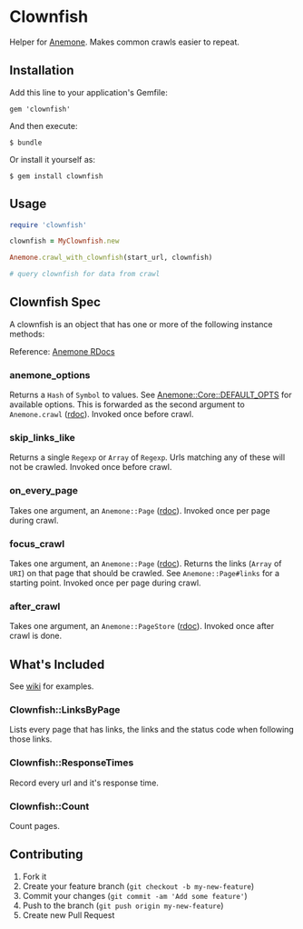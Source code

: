 # Clownfish

Helper for [Anemone](http://anemone.rubyforge.org/). Makes common crawls easier to repeat.

## Installation

Add this line to your application's Gemfile:

    gem 'clownfish'

And then execute:

    $ bundle

Or install it yourself as:

    $ gem install clownfish

## Usage

```ruby
require 'clownfish'

clownfish = MyClownfish.new

Anemone.crawl_with_clownfish(start_url, clownfish)

# query clownfish for data from crawl
```

## Clownfish Spec

A clownfish is an object that has one or more of the following instance methods:

Reference: [Anemone RDocs](http://anemone.rubyforge.org/doc/index.html)

### anemone_options

Returns a `Hash` of `Symbol` to values. See [Anemone::Core::DEFAULT_OPTS](http://git.io/wFmCfA) for available options.
This is forwarded as the second argument to `Anemone.crawl` ([rdoc](http://anemone.rubyforge.org/doc/classes/Anemone/Core.html)). Invoked once before crawl.

### skip_links_like

Returns a single `Regexp` or `Array` of `Regexp`. Urls matching any of these will not be crawled. Invoked once before crawl.

### on_every_page

Takes one argument, an `Anemone::Page` ([rdoc](http://anemone.rubyforge.org/doc/classes/Anemone/Page.html)). Invoked once per page during crawl.

### focus_crawl

Takes one argument, an `Anemone::Page` ([rdoc](http://anemone.rubyforge.org/doc/classes/Anemone/Page.html)). Returns the links (`Array` of `URI`) on that page that should be crawled. See `Anemone::Page#links` for a starting point. Invoked once per page during crawl.

### after_crawl

Takes one argument, an `Anemone::PageStore` ([rdoc](http://anemone.rubyforge.org/doc/classes/Anemone/PageStore.html)). Invoked once after crawl is done.

## What's Included

See [wiki](https://github.com/psalaets/clownfish/wiki) for examples.

### Clownfish::LinksByPage

Lists every page that has links, the links and the status code when following those links.

### Clownfish::ResponseTimes

Record every url and it's response time.

### Clownfish::Count

Count pages.

## Contributing

1. Fork it
2. Create your feature branch (`git checkout -b my-new-feature`)
3. Commit your changes (`git commit -am 'Add some feature'`)
4. Push to the branch (`git push origin my-new-feature`)
5. Create new Pull Request
